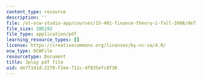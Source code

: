 ```yaml
---
content_type: resource
description: ''
file: /ol-ocw-studio-app/courses/15-401-finance-theory-i-fall-2008/de7f1d1d2270f2ee711cdf835efc8f30_4F1J5Q3DiaI.pdf
file_size: 106192
file_type: application/pdf
learning_resource_types: []
license: https://creativecommons.org/licenses/by-nc-sa/4.0/
ocw_type: OCWFile
resourcetype: Document
title: 3play pdf file
uid: de7f1d1d-2270-f2ee-711c-df835efc8f30
---
```

